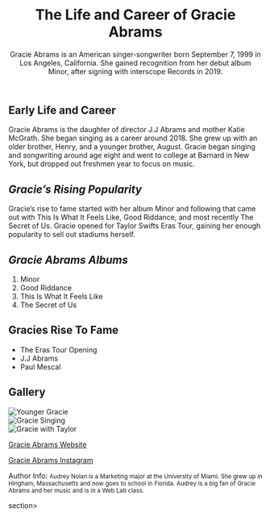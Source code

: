 <!DOCTYPE html>
<html lang="en">
<head>
    <meta charset="UTF-8">
    <meta name="viewport" content="width=device-width, initial-scale1.0">
    <meta name="author" content="Audrey Nolan">
    <meta name="description" content="An informationsl webpage about singer-songwriter Gracie Abrams">
    <meta name="keywords" content="Gracie Abrams, Singer, The Secret of Us, Minor, Songwriter">
    <title> All About Gracue Abrams</title>
</head>
<body>
    <header>
        <h1> The Life and Career of Gracie Abrams  </h1>
        <p> Gracie Abrams is an American singer-songwriter born September 7, 1999 in 
            Los Angeles, California. She gained recognition from her debut album Minor, after signing with 
            interscope Records in 2019. </p>
    </header>
<!-- This is the main area -->
 <main>
    <!-- Section 1 -->
<section>
    <h2>Early Life and Career</h2>
    <p>Gracie Abrams is the daughter of director J.J Abrams and mother 
        Katie McGrath. She began singing as a career around 2018. She grew up with an older brother, Henry, 
        and a younger brother, August. Gracie began singing and songwriting around age eight and went to 
        college at Barnard in New York, but dropped out freshmen year to focus on music.</p>
</section>
<!-- Section 2-->
 <section>
    <h2> <em> Gracie’s Rising Popularity </em> </h2>
    <p>Gracie’s rise to fame started with her album Minor and following that 
        came out with This Is What It Feels Like, Good Riddance, and most recently The Secret of Us. Gracie 
        opened for Taylor Swifts Eras Tour, gaining her enough popularity to sell out stadiums herself.</p>
 </section>
 <!--Section 3-->
 <section>
   <h2> <em> Gracie Abrams Albums </em> </h2>
    <ol> 
        <li>Minor</li>
        <li>Good Riddance</li>
        <li>This Is What It Feels Like</li>
        <li>The Secret of Us</li>
    </ol>
 </section>
 <!--Section 4-->
 <section>
    <h2>Gracies Rise To Fame</h2>
    <ul>
        <li>The Eras Tour Opening</li>
        <li>J.J Abrams</li>
        <li> Paul Mescal</li>
    </ul>
 </section>
 <!--Section 5-->
 <section> 
    <h2> Gallery </h2>
    <img src="Images/Gracie.jpeg" alt="Younger Gracie"></section>
    <section>
    <img src="Images/gracie2.jpeg" alt="Gracie Singing"></section>
    
<section>  <img src="Images/gracie3.jpeg" alt="Gracie with Taylor"></section> 
 
 <a href="https://shop.gracieabrams.com/?srsltid=AfmBOopD4GW7gSrNQm3YW-orrTKtEfGIUG8BJBPsfKVYglcJzIL-XbWB">Gracie Abrams Website</a>
 <p>  <a href="https://www.instagram.com/gracieabrams/?hl=en">Gracie Abrams Instagram</a> </p>



 </main>

<section> 
 <footer>
    <p>Author Info:
    <small> 
    Audrey Nolan is a Marketing major at the University of Miami. 
        She grew up in Hingham, Massachusetts and now goes to school in Florida. Audrey is a big fan of 
        Gracie Abrams and her music and is in a Web Lab class.</small> </p> </</footer> section> 
</body>
</html>


